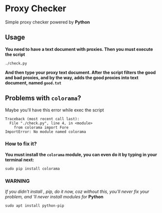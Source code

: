 # Proxy Checker
Simple proxy checker powered by **Python**
## Usage
**You need to have a text document with proxies. Then you must execute the script**
```SHELL
./check.py
```
**And then type your proxy text document. After the script filters the good and bad proxies, and by the way, adds the good proxies into text document, named `good.txt`**
## Problems with `colorama`?
Maybe you'll have this error while exec the script
```SHELL
Traceback (most recent call last):
  File "./check.py", line 4, in <module>
    from colorama import Fore
ImportError: No module named colorama
```
### How to fix it?
**You must install the `colorama` module, you can even do it by typing in your terminal next:**
```SHELL
sudo pip install colorama
```
### WARNING
*If you didn't install , pip, do it now, coz without this, you'll never fix your problem, and 'll never install modules for* **Python** 
```SHELL
sudo apt install python-pip
```
